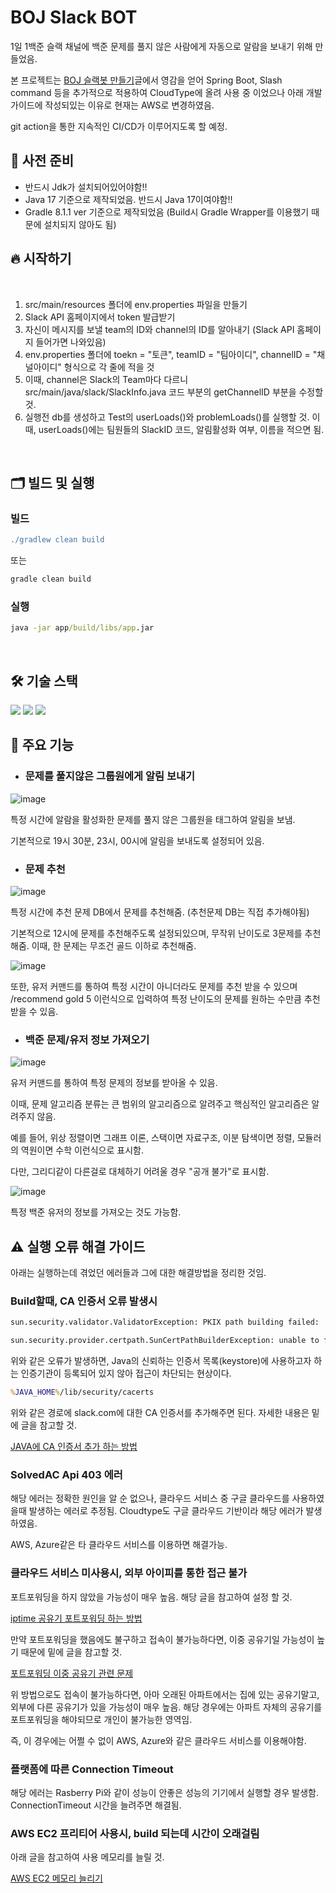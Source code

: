 # BOJ Slack BOT


1일 1백준 슬랙 채널에 백준 문제를 풀지 않은 사람에게 자동으로 알람을 보내기 위해 만들었음.

본 프로젝트는 [BOJ 슬랙봇 만들기](https://velog.io/@chlee4858/BOJ-%EC%8A%AC%EB%9E%99%EB%B4%87-%EB%A7%8C%EB%93%A4%EA%B8%B0)글에서 영감을 얻어 Spring Boot, Slash command 등을 추가적으로 적용하여 CloudType에 올려 사용 중 이었으나 아래 개발 가이드에 작성되있는 이유로 현재는 AWS로 변경하였음.

git action을 통한 지속적인 CI/CD가 이루어지도록 할 예정.

## 📌 사전 준비

- 반드시 Jdk가 설치되어있어야함!! 
- Java 17 기준으로 제작되었음. 반드시 Java 17이여야함!!
- Gradle 8.1.1 ver 기준으로 제작되었음 (Build시 Gradle Wrapper를 이용했기 때문에 설치되지 않아도 됨)

## 🔥 시작하기

<br/>

1. src/main/resources 폴더에 env.properties 파일을 만들기
2. Slack API 홈페이지에서 token 발급받기
3. 자신이 메시지를 보낼 team의 ID와 channel의 ID를 알아내기 (Slack API 홈페이지 들어가면 나와있음)
4. env.properties 폴더에 toekn = "토큰", teamID = "팀아이디", channelID = "채널아이디" 형식으로 각 줄에 적을 것
5. 이때, channel은 Slack의 Team마다 다르니 src/main/java/slack/SlackInfo.java 코드 부분의 getChannelID 부분을 수정할 것.
6. 실행전 db를 생성하고 Test의 userLoads()와 problemLoads()를 실행할 것. 이때, userLoads()에는 팀원들의 SlackID 코드, 알림활성화 여부, 이름을 적으면 됨.

<br/>

## 🗂 빌드 및 실행

### 빌드
```groovy
./gradlew clean build
```

또는
```groovy
gradle clean build
```
### 실행
```cmd
java -jar app/build/libs/app.jar
```
</br>

## 🛠 기술 스택

<img src="https://img.shields.io/badge/spring-3776AB?style=for-the-badge&logo=Spring&logoColor=white">
<img src="https://img.shields.io/badge/AmazonEC2-61DAFB?style=for-the-badge&logo=AmazonEC2&logoColor=white">
<img src="https://img.shields.io/badge/SlackAPI-6DB33F?style=for-the-badge&logo=Slack&logoColor=white">
</br>

## 🎥 주요 기능

- ### 문제를 풀지않은 그룹원에게 알림 보내기

![image](https://github.com/mclub4/BOJ-Slack/assets/55117706/b348a114-c97d-43cb-86a7-02feff61aed4)

특정 시간에 알람을 활성화한 문제를 풀지 않은 그룹원을 태그하여 알림을 보냄.

기본적으로 19시 30분, 23시, 00시에 알림을 보내도록 설정되어 있음.


- ### 문제 추천

![image](https://github.com/mclub4/BOJ-Slack/assets/55117706/0b43aeb8-464c-4a59-a620-cbb74c6eb660)

특정 시간에 추천 문제 DB에서 문제를 추천해줌. (추천문제 DB는 직접 추가해야됨)

기본적으로 12시에 문제를 추천해주도록 설정되있으며, 무작위 난이도로 3문제를 추천해줌. 이때, 한 문제는 무조건 골드 이하로 추천해줌. 

![image](https://github.com/mclub4/BOJ-Slack/assets/55117706/6286efd6-713a-4f55-83a2-ebdce8d73b4a)

또한, 유저 커맨드를 통하여 특정 시간이 아니더라도 문제를 추천 받을 수 있으며 /recommend gold 5 이런식으로 입력하여 특정 난이도의 문제를 원하는 수만큼 추천받을 수 있음.


- ### 백준 문제/유저 정보 가져오기

![image](https://github.com/mclub4/BOJ-Slack/assets/55117706/14b2c3d9-aa53-4080-92a1-6e90596bbd16)

유저 커맨드를 통하여 특정 문제의 정보를 받아올 수 있음.

이때, 문제 알고리즘 분류는 큰 범위의 알고리즘으로 알려주고 핵심적인 알고리즘은 알려주지 않음.

예를 들어, 위상 정렬이면 그래프 이론, 스택이면 자료구조, 이분 탐색이면 정렬, 모듈러의 역원이면 수학 이런식으로 표시함.

다만, 그리디같이 다른걸로 대체하기 어려울 경우 "공개 불가"로 표시함.

![image](https://github.com/mclub4/BOJ-Slack/assets/55117706/0e6f3d23-0fb5-49b5-9672-64a182fd29ad)

특정 백준 유저의 정보를 가져오는 것도 가능함.


## ⚠️ 실행 오류 해결 가이드

아래는 실행하는데 겪었던 에러들과 그에 대한 해결방법을 정리한 것임. 

### Build할때, CA 인증서 오류 발생시

```cmd
sun.security.validator.ValidatorException: PKIX path building failed:
```
```cmd
sun.security.provider.certpath.SunCertPathBuilderException: unable to find valid certification path to requested target
```

위와 같은 오류가 발생하면, Java의 신뢰하는 인증서 목록(keystore)에 사용하고자 하는 인증기관이 등록되어 있지 않아 접근이 차단되는 현상이다.

```cmd
%JAVA_HOME%/lib/security/cacerts
```

위와 같은 경로에 slack.com에 대한 CA 인증서를 추가해주면 된다. 자세한 내용은 밑에 글을 참고할 것.

[JAVA에 CA 인증서 추가 하는 방법](https://www.lesstif.com/java/java-pkix-path-building-failed-98926844.html)

### SolvedAC Api 403 에러

해당 에러는 정확한 원인을 알 순 없으나, 클라우드 서비스 중 구글 클라우드를 사용하였을때 발생하는 에러로 추정됨. Cloudtype도 구글 클라우드 기반이라 해당 에러가 발생하였음.

AWS, Azure같은 타 클라우드 서비스를 이용하면 해결가능.

### 클라우드 서비스 미사용시, 외부 아이피를 통한 접근 불가

포트포워딩을 하지 않았을 가능성이 매우 높음. 해당 글을 참고하여 설정 할 것.

[iptime 공유기 포트포워딩 하는 방법](https://velog.io/@moey920/iptime-%EA%B3%B5%EC%9C%A0%EA%B8%B0-%ED%8F%AC%ED%8A%B8-%ED%8F%AC%EC%9B%8C%EB%94%A9-%EC%84%A4%EC%A0%95)

만약 포트포워딩을 했음에도 불구하고 접속이 불가능하다면, 이중 공유기일 가능성이 높기 때문에 밑에 글을 참고할 것.

[포트포워딩 이중 공유기 관련 문제](https://sandn.tistory.com/83)

위 방법으로도 접속이 불가능하다면, 아마 오래된 아파트에서는 집에 있는 공유기말고, 외부에 다른 공유기가 있을 가능성이 매우 높음. 해당 경우에는 아파트 자체의 공유기를 포트포워딩을 해야되므로 개인이 불가능한 영역임. 

즉, 이 경우에는 어쩔 수 없이 AWS, Azure와 같은 클라우드 서비스를 이용해야함.

### 플랫폼에 따른 Connection Timeout

해당 에러는 Rasberry Pi와 같이 성능이 안좋은 성능의 기기에서 실행할 경우 발생함. ConnectionTimeout 시간을 늘려주면 해결됨.

### AWS EC2 프리티어 사용시, build 되는데 시간이 오래걸림

아래 글을 참고하여 사용 메모리를 늘릴 것.

[AWS EC2 메모리 늘리기](https://velog.io/@shawnhansh/AWS-EC2-%EB%A9%94%EB%AA%A8%EB%A6%AC-%EC%8A%A4%EC%99%91)
